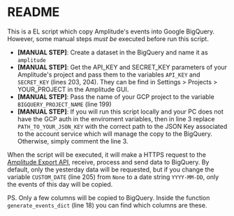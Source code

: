 # README

This is a EL script which copy Amplitude's events into Google BigQuery. However, some manual steps _must be_ executed before run this script.

- **[MANUAL STEP]**: Create a dataset in the BigQuery and name it as `amplitude`
- **[MANUAL STEP]**: Get the API_KEY and SECRET_KEY parameters of your Amplitude's project and pass them to the variables `API_KEY` and `SECRET_KEY` (lines 203, 204). They can be find in Settings > Projects > YOUR_PROJECT in the Amplitude GUI.
- **[MANUAL STEP]**: Pass the name of your GCP project to the variable `BIGQUERY_PROJECT_NAME` (line 199)
- **[MANUAL STEP]**: If you will run this script locally and your PC does not have the GCP auth in the enviroment variables, then in line 3 replace `PATH_TO_YOUR_JSON_KEY` with the correct path to the JSON Key associated to the account service which will manage the copy to the BigQuery. Otherwise, simply comment the line 3.

When the script will be executed, it will make a HTTPS request to the [Amplitude Export API](https://www.docs.developers.amplitude.com/analytics/apis/export-api/#considerations), receive, process and send data to BigQuery. By default, only the yesterday data will be requested, but if you change the variable `CUSTOM_DATE` (line 205) from `None` to a date string `YYYY-MM-DD`, only the events of this day will be copied.

PS. Only a few columns will be copied to BigQuery. Inside the function `generate_events_dict` (line 18) you can find which columns are these.
